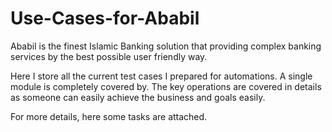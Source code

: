 # Use-Cases-for-Ababil
Ababil is the finest Islamic Banking solution that providing complex banking services by the best possible user friendly way.

Here I store all the current test cases I prepared for automations. A single module is completely covered by. The key operations are covered in details as someone can easily achieve the business and goals easily.

For more details, here some tasks are attached.
